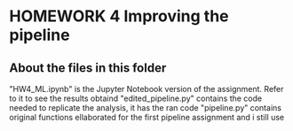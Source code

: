 # HOMEWORK 4  Improving the pipeline
  

## About the files in this folder
"HW4_ML.ipynb" is the Jupyter Notebook version of the assignment. Refer to it to see the results obtaind 
"edited_pipeline.py" contains the code needed to replicate the analysis, it has the ran code
"pipeline.py" contains original functions ellaborated for the first pipeline assignment and i still use